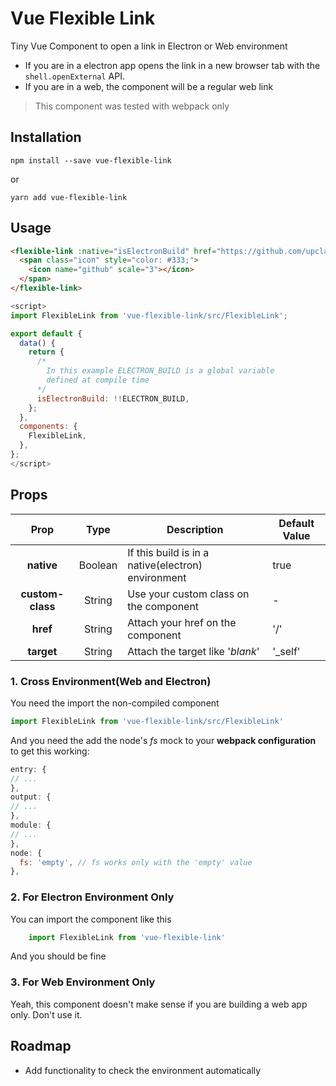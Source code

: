 # Vue Flexible Link #
Tiny Vue Component to open a link in Electron or Web environment

- If you are in a electron app opens the link in a new browser tab with the `shell.openExternal` API.
- If you are in a web, the component will be a regular web link

> This component was tested with webpack only

## Installation ##

    npm install --save vue-flexible-link

or

    yarn add vue-flexible-link

## Usage ##

```html
<flexible-link :native="isElectronBuild" href="https://github.com/upclab/finance-wheel">
  <span class="icon" style="color: #333;">
    <icon name="github" scale="3"></icon>
  </span>
</flexible-link>
```

```js
<script>
import FlexibleLink from 'vue-flexible-link/src/FlexibleLink';

export default {
  data() {
    return {
      /*
        In this example ELECTRON_BUILD is a global variable
        defined at compile time
      */
      isElectronBuild: !!ELECTRON_BUILD,
    };
  },
  components: {
    FlexibleLink,
  },
};
</script>

```

## Props ##

| Prop             | Type    | Description                                        | Default Value  |
|:----------------:|:-------:| -------------------------------------------------- | -------------- |
| **native**       | Boolean | If this build is in a native(electron) environment | true           |
| **custom-class** | String  | Use your custom class on the component             | -              |
| **href**         | String  | Attach your href on the component                  | '/'            |
| **target**       | String  | Attach the target like '*blank*'                   | '_self'        |


### 1. Cross Environment(Web and Electron) ###
You need the import the non-compiled component

```js
import FlexibleLink from 'vue-flexible-link/src/FlexibleLink'
```

And you need the add the node's *fs* mock to your **webpack configuration** to get this working:

```js
entry: {
// ...
},
output: {
// ...
},
module: {
// ...
},
node: {
  fs: 'empty', // fs works only with the 'empty' value 
},
```

### 2. For Electron Environment Only ###

You can import the component like this

```js
    import FlexibleLink from 'vue-flexible-link'
```

And you should be fine

### 3. For Web Environment Only ###
Yeah, this component doesn't make sense if you are building a web app only. Don't use it.

## Roadmap ##
- Add functionality to check the environment automatically
